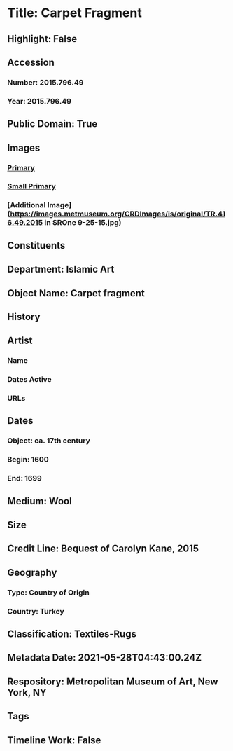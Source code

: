# Title: Carpet Fragment
## Highlight: False
## Accession
### Number: 2015.796.49
### Year: 2015.796.49
## Public Domain: True
## Images
### [Primary](https://images.metmuseum.org/CRDImages/is/original/DP-13343-127.jpg)
### [Small Primary](https://images.metmuseum.org/CRDImages/is/web-large/DP-13343-127.jpg)
### [Additional Image](https://images.metmuseum.org/CRDImages/is/original/TR.416.49.2015 in SROne 9-25-15.jpg)
## Constituents
## Department: Islamic Art
## Object Name: Carpet fragment
## History
## Artist
### Name
### Dates Active
### URLs
## Dates
### Object: ca. 17th century
### Begin: 1600
### End: 1699
## Medium: Wool
## Size
## Credit Line: Bequest of Carolyn Kane, 2015
## Geography
### Type: Country of Origin
### Country: Turkey
## Classification: Textiles-Rugs
## Metadata Date: 2021-05-28T04:43:00.24Z
## Respository: Metropolitan Museum of Art, New York, NY
## Tags
## Timeline Work: False